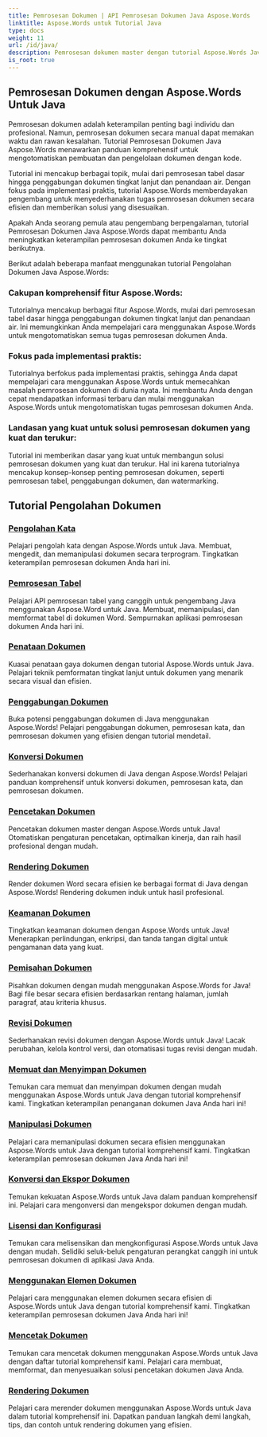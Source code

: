 ```yaml
---
title: Pemrosesan Dokumen | API Pemrosesan Dokumen Java Aspose.Words
linktitle: Aspose.Words untuk Tutorial Java
type: docs
weight: 11
url: /id/java/
description: Pemrosesan dokumen master dengan tutorial Aspose.Words Java. Pelajari pengolah kata, pemrosesan tabel, penggabungan, dan banyak lagi. Otomatiskan tugas dokumen secara efisien.
is_root: true
---
```

## Pemrosesan Dokumen dengan Aspose.Words Untuk Java
Pemrosesan dokumen adalah keterampilan penting bagi individu dan profesional. Namun, pemrosesan dokumen secara manual dapat memakan waktu dan rawan kesalahan. Tutorial Pemrosesan Dokumen Java Aspose.Words menawarkan panduan komprehensif untuk mengotomatiskan pembuatan dan pengelolaan dokumen dengan kode.

Tutorial ini mencakup berbagai topik, mulai dari pemrosesan tabel dasar hingga penggabungan dokumen tingkat lanjut dan penandaan air. Dengan fokus pada implementasi praktis, tutorial Aspose.Words memberdayakan pengembang untuk menyederhanakan tugas pemrosesan dokumen secara efisien dan memberikan solusi yang disesuaikan.

Apakah Anda seorang pemula atau pengembang berpengalaman, tutorial Pemrosesan Dokumen Java Aspose.Words dapat membantu Anda meningkatkan keterampilan pemrosesan dokumen Anda ke tingkat berikutnya.

Berikut adalah beberapa manfaat menggunakan tutorial Pengolahan Dokumen Java Aspose.Words:

### Cakupan komprehensif fitur Aspose.Words: 
Tutorialnya mencakup berbagai fitur Aspose.Words, mulai dari pemrosesan tabel dasar hingga penggabungan dokumen tingkat lanjut dan penandaan air. Ini memungkinkan Anda mempelajari cara menggunakan Aspose.Words untuk mengotomatiskan semua tugas pemrosesan dokumen Anda.
### Fokus pada implementasi praktis: 
Tutorialnya berfokus pada implementasi praktis, sehingga Anda dapat mempelajari cara menggunakan Aspose.Words untuk memecahkan masalah pemrosesan dokumen di dunia nyata. Ini membantu Anda dengan cepat mendapatkan informasi terbaru dan mulai menggunakan Aspose.Words untuk mengotomatiskan tugas pemrosesan dokumen Anda.
### Landasan yang kuat untuk solusi pemrosesan dokumen yang kuat dan terukur:
Tutorial ini memberikan dasar yang kuat untuk membangun solusi pemrosesan dokumen yang kuat dan terukur. Hal ini karena tutorialnya mencakup konsep-konsep penting pemrosesan dokumen, seperti pemrosesan tabel, penggabungan dokumen, dan watermarking.
## Tutorial Pengolahan Dokumen
### [Pengolahan Kata](./word-processing/) 
Pelajari pengolah kata dengan Aspose.Words untuk Java. Membuat, mengedit, dan memanipulasi dokumen secara terprogram. Tingkatkan keterampilan pemrosesan dokumen Anda hari ini.
### [Pemrosesan Tabel](./table-processing/)
Pelajari API pemrosesan tabel yang canggih untuk pengembang Java menggunakan Aspose.Word untuk Java. Membuat, memanipulasi, dan memformat tabel di dokumen Word. Sempurnakan aplikasi pemrosesan dokumen Anda hari ini.
### [Penataan Dokumen](./document-styling/)
Kuasai penataan gaya dokumen dengan tutorial Aspose.Words untuk Java. Pelajari teknik pemformatan tingkat lanjut untuk dokumen yang menarik secara visual dan efisien. 
### [Penggabungan Dokumen](./document-merging/)
Buka potensi penggabungan dokumen di Java menggunakan Aspose.Words! Pelajari penggabungan dokumen, pemrosesan kata, dan pemrosesan dokumen yang efisien dengan tutorial mendetail. 
### [Konversi Dokumen](./document-converting/)
Sederhanakan konversi dokumen di Java dengan Aspose.Words! Pelajari panduan komprehensif untuk konversi dokumen, pemrosesan kata, dan pemrosesan dokumen.
### [Pencetakan Dokumen](./document-printing/)
Pencetakan dokumen master dengan Aspose.Words untuk Java! Otomatiskan pengaturan pencetakan, optimalkan kinerja, dan raih hasil profesional dengan mudah.
### [Rendering Dokumen](./document-rendering/)
Render dokumen Word secara efisien ke berbagai format di Java dengan Aspose.Words! Rendering dokumen induk untuk hasil profesional.
### [Keamanan Dokumen](./document-security/)
Tingkatkan keamanan dokumen dengan Aspose.Words untuk Java! Menerapkan perlindungan, enkripsi, dan tanda tangan digital untuk pengamanan data yang kuat. 
### [Pemisahan Dokumen](./document-splitting/)
Pisahkan dokumen dengan mudah menggunakan Aspose.Words for Java! Bagi file besar secara efisien berdasarkan rentang halaman, jumlah paragraf, atau kriteria khusus.
### [Revisi Dokumen](./document-revision/)
Sederhanakan revisi dokumen dengan Aspose.Words untuk Java! Lacak perubahan, kelola kontrol versi, dan otomatisasi tugas revisi dengan mudah. 
### [Memuat dan Menyimpan Dokumen](./document-loading-and-saving/)
Temukan cara memuat dan menyimpan dokumen dengan mudah menggunakan Aspose.Words untuk Java dengan tutorial komprehensif kami. Tingkatkan keterampilan penanganan dokumen Java Anda hari ini!
### [Manipulasi Dokumen](./document-manipulation/)
Pelajari cara memanipulasi dokumen secara efisien menggunakan Aspose.Words untuk Java dengan tutorial komprehensif kami. Tingkatkan keterampilan pemrosesan dokumen Java Anda hari ini!
### [Konversi dan Ekspor Dokumen](./document-conversion-and-export/)
Temukan kekuatan Aspose.Words untuk Java dalam panduan komprehensif ini. Pelajari cara mengonversi dan mengekspor dokumen dengan mudah.
### [Lisensi dan Konfigurasi](./licensing-and-configuration/)
Temukan cara melisensikan dan mengkonfigurasi Aspose.Words untuk Java dengan mudah. Selidiki seluk-beluk pengaturan perangkat canggih ini untuk pemrosesan dokumen di aplikasi Java Anda.
### [Menggunakan Elemen Dokumen](./using-document-elements/)
Pelajari cara menggunakan elemen dokumen secara efisien di Aspose.Words untuk Java dengan tutorial komprehensif kami. Tingkatkan keterampilan pemrosesan dokumen Java Anda hari ini!
### [Mencetak Dokumen](./printing-documents/)
Temukan cara mencetak dokumen menggunakan Aspose.Words untuk Java dengan daftar tutorial komprehensif kami. Pelajari cara membuat, memformat, dan menyesuaikan solusi pencetakan dokumen Java Anda.
### [Rendering Dokumen](./rendering-documents/)
Pelajari cara merender dokumen menggunakan Aspose.Words untuk Java dalam tutorial komprehensif ini. Dapatkan panduan langkah demi langkah, tips, dan contoh untuk rendering dokumen yang efisien.